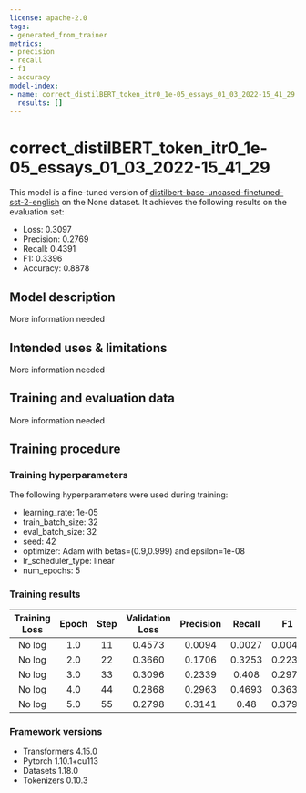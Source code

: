 ```yaml
---
license: apache-2.0
tags:
- generated_from_trainer
metrics:
- precision
- recall
- f1
- accuracy
model-index:
- name: correct_distilBERT_token_itr0_1e-05_essays_01_03_2022-15_41_29
  results: []
---
```


<!-- This model card has been generated automatically according to the information the Trainer had access to. You
should probably proofread and complete it, then remove this comment. -->

# correct_distilBERT_token_itr0_1e-05_essays_01_03_2022-15_41_29

This model is a fine-tuned version of [distilbert-base-uncased-finetuned-sst-2-english](https://huggingface.co/distilbert-base-uncased-finetuned-sst-2-english) on the None dataset.
It achieves the following results on the evaluation set:
- Loss: 0.3097
- Precision: 0.2769
- Recall: 0.4391
- F1: 0.3396
- Accuracy: 0.8878

## Model description

More information needed

## Intended uses & limitations

More information needed

## Training and evaluation data

More information needed

## Training procedure

### Training hyperparameters

The following hyperparameters were used during training:
- learning_rate: 1e-05
- train_batch_size: 32
- eval_batch_size: 32
- seed: 42
- optimizer: Adam with betas=(0.9,0.999) and epsilon=1e-08
- lr_scheduler_type: linear
- num_epochs: 5

### Training results

| Training Loss | Epoch | Step | Validation Loss | Precision | Recall | F1     | Accuracy |
|:-------------:|:-----:|:----:|:---------------:|:---------:|:------:|:------:|:--------:|
| No log        | 1.0   | 11   | 0.4573          | 0.0094    | 0.0027 | 0.0042 | 0.7702   |
| No log        | 2.0   | 22   | 0.3660          | 0.1706    | 0.3253 | 0.2239 | 0.8516   |
| No log        | 3.0   | 33   | 0.3096          | 0.2339    | 0.408  | 0.2974 | 0.8827   |
| No log        | 4.0   | 44   | 0.2868          | 0.2963    | 0.4693 | 0.3633 | 0.8928   |
| No log        | 5.0   | 55   | 0.2798          | 0.3141    | 0.48   | 0.3797 | 0.8960   |


### Framework versions

- Transformers 4.15.0
- Pytorch 1.10.1+cu113
- Datasets 1.18.0
- Tokenizers 0.10.3
